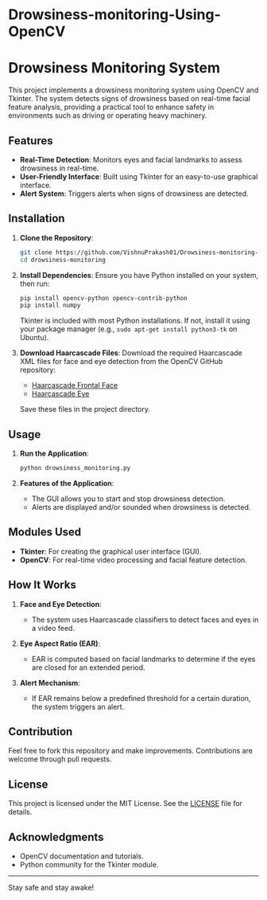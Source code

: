 # Drowsiness-monitoring-Using-OpenCV
# Drowsiness Monitoring System

This project implements a drowsiness monitoring system using OpenCV and Tkinter. The system detects signs of drowsiness based on real-time facial feature analysis, providing a practical tool to enhance safety in environments such as driving or operating heavy machinery.

## Features

- **Real-Time Detection**: Monitors eyes and facial landmarks to assess drowsiness in real-time.
- **User-Friendly Interface**: Built using Tkinter for an easy-to-use graphical interface.
- **Alert System**: Triggers alerts when signs of drowsiness are detected.

## Installation

1. **Clone the Repository**:
    ```bash
    git clone https://github.com/VishnuPrakash01/Drowsiness-monitoring-Using-OpenCV.git
    cd drowsiness-monitoring
    ```

2. **Install Dependencies**:
    Ensure you have Python installed on your system, then run:
    ```bash
    pip install opencv-python opencv-contrib-python
    pip install numpy
    ```

    Tkinter is included with most Python installations. If not, install it using your package manager (e.g., `sudo apt-get install python3-tk` on Ubuntu).

3. **Download Haarcascade Files**:
    Download the required Haarcascade XML files for face and eye detection from the OpenCV GitHub repository:
    - [Haarcascade Frontal Face](https://github.com/opencv/opencv/blob/master/data/haarcascades/haarcascade_frontalface_default.xml)
    - [Haarcascade Eye](https://github.com/opencv/opencv/blob/master/data/haarcascades/haarcascade_eye.xml)

    Save these files in the project directory.

## Usage

1. **Run the Application**:
    ```bash
    python drowsiness_monitoring.py
    ```

2. **Features of the Application**:
    - The GUI allows you to start and stop drowsiness detection.
    - Alerts are displayed and/or sounded when drowsiness is detected.

## Modules Used

- **Tkinter**: For creating the graphical user interface (GUI).
- **OpenCV**: For real-time video processing and facial feature detection.

## How It Works

1. **Face and Eye Detection**:
    - The system uses Haarcascade classifiers to detect faces and eyes in a video feed.

2. **Eye Aspect Ratio (EAR)**:
    - EAR is computed based on facial landmarks to determine if the eyes are closed for an extended period.

3. **Alert Mechanism**:
    - If EAR remains below a predefined threshold for a certain duration, the system triggers an alert.

## Contribution

Feel free to fork this repository and make improvements. Contributions are welcome through pull requests.

## License

This project is licensed under the MIT License. See the [LICENSE](LICENSE) file for details.

## Acknowledgments

- OpenCV documentation and tutorials.
- Python community for the Tkinter module.

---

Stay safe and stay awake!
